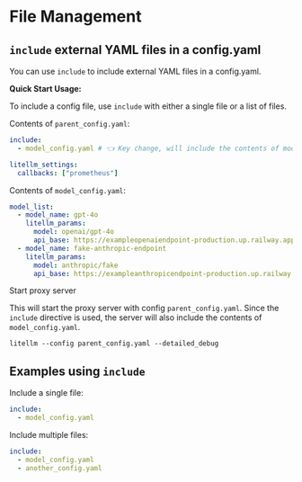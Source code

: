 # File Management

## `include` external YAML files in a config.yaml 

You can use `include` to include external YAML files in a config.yaml. 

**Quick Start Usage:**

To include a config file, use `include` with either a single file or a list of files. 

Contents of `parent_config.yaml`:
```yaml
include:
  - model_config.yaml # 👈 Key change, will include the contents of model_config.yaml

litellm_settings:
  callbacks: ["prometheus"] 
```


Contents of `model_config.yaml`:
```yaml
model_list:
  - model_name: gpt-4o
    litellm_params:
      model: openai/gpt-4o
      api_base: https://exampleopenaiendpoint-production.up.railway.app/
  - model_name: fake-anthropic-endpoint
    litellm_params:
      model: anthropic/fake
      api_base: https://exampleanthropicendpoint-production.up.railway.app/

```

Start proxy server 

This will start the proxy server with config `parent_config.yaml`. Since the `include` directive is used, the server will also include the contents of `model_config.yaml`.
```
litellm --config parent_config.yaml --detailed_debug
```





## Examples using `include`

Include a single file:
```yaml
include:
  - model_config.yaml
```

Include multiple files:
```yaml
include:
  - model_config.yaml
  - another_config.yaml
```